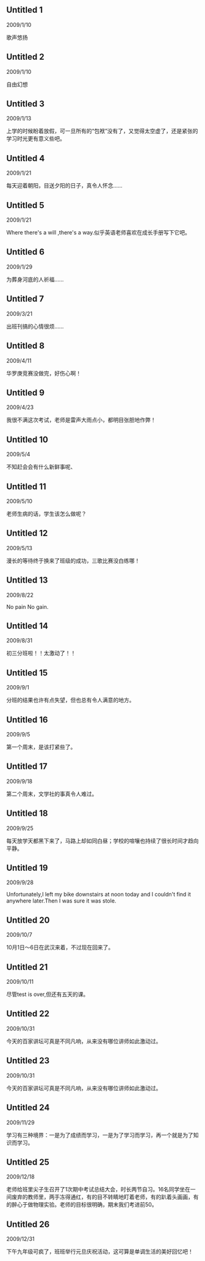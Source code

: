 ## Untitled 1
2009/1/10

歌声悠扬

## Untitled 2
2009/1/10

自由幻想

## Untitled 3
2009/1/13

上学的时候盼着放假，可一旦所有的“包袱”没有了，又觉得太空虚了，还是紧张的学习时光更有意义些吧。

## Untitled 4
2009/1/21

每天迎着朝阳，目送夕阳的日子，真令人怀念……

## Untitled 5
2009/1/21

Where there's a will ,there's a way.似乎英语老师喜欢在成长手册写下它吧。

## Untitled 6
2009/1/29

为葬身河底的人祈福……

## Untitled 7
2009/3/21

出班刊搞的心情很烦……

## Untitled 8
2009/4/11

华罗庚竞赛没做完，好伤心啊！

## Untitled 9
2009/4/23

我很不满这次考试，老师是雷声大雨点小，都明目张胆地作弊！


## Untitled 10
2009/5/4

不知赶会会有什么新鲜事呢、

## Untitled 11
2009/5/10

老师生病的话，学生该怎么做呢？

## Untitled 12
2009/5/13

漫长的等待终于换来了班级的成功，三歌比赛没白练哪！

## Untitled 13
2009/8/22

No pain No gain.

## Untitled 14
2009/8/31

初三分班啦！！太激动了！！

## Untitled 15
2009/9/1

分班的结果也许有点失望，但也总有令人满意的地方。

## Untitled 16
2009/9/5

第一个周末，是该打紧些了。

## Untitled 17
2009/9/18

第二个周末，文学社的事真令人难过。

## Untitled 18
2009/9/25

每天放学天都黑下来了，马路上却如同白昼；学校的喧嚷也持续了很长时间才趋向平静。

## Untitled 19
2009/9/28

Unfortunately,I left my bike downstairs at noon today and I couldn't find it anywhere later.Then I was sure it was stole.

## Untitled 20
2009/10/7

10月1日～6日在武汉来着，不过现在回来了。

## Untitled 21
2009/10/11

尽管test is over,但还有五天的课。

## Untitled 22
2009/10/31

今天的百家讲坛可真是不同凡响，从来没有哪位讲师如此激动过。

## Untitled 23
2009/10/31

今天的百家讲坛可真是不同凡响，从来没有哪位讲师如此激动过。

## Untitled 24
2009/11/29

学习有三种境界：一是为了成绩而学习，一是为了学习而学习，再一个就是为了知识而学习。

## Untitled 25
2009/12/18

老师给班里尖子生召开了1次期中考试总结大会，时长两节自习。16名同学坐在一间废弃的教师里，两手冻得通红，有的目不转睛地盯着老师，有的趴着头画画，有的醉心于做物理实验。老师的目标很明确，期末我们考进前50。

## Untitled 26
2009/12/31

下午九年级可疯了，班班举行元旦庆祝活动，这可算是单调生活的美好回忆吧！